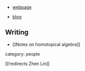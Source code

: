 
* [webpage](https://www.dpmms.cam.ac.uk/~zll22/)

* [blog](http://semmibol.wordpress.com/)

## Writing


* [[Notes on homotopical algebra]]

category: people

[[!redirects Zhen Lin]]
